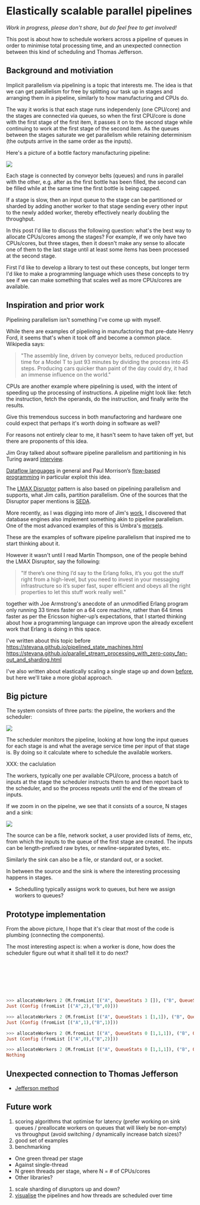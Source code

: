 # Elastically scalable parallel pipelines

*Work in progress, please don't share, but do feel free to get involved!*

This post is about how to schedule workers across a pipeline of queues in order
to minimise total processing time, and an unexpected connection between this
kind of scheduling and Thomas Jefferson.

## Background and motiviation

Implicit parallelism via pipelining is a topic that interests me. The idea is
that we can get parallelism for free by splitting our task up in stages and
arranging them in a pipeline, similarly to how manufacturing and CPUs do.

The way it works is that each stage runs independenly (one CPU/core) and the
stages are connected via queues, so when the first CPU/core is done with
the first stage of the first item, it passes it on to the second stage while
continuing to work at the first stage of the second item. As the queues between
the stages saturate we get parallelism while retaining determinism (the outputs
arrive in the same order as the inputs).

Here's a picture of a bottle factory manufacturing pipeline:

<img src="https://raw.githubusercontent.com/stevana/scheduled-pipelines/main/images/bottling-factory.png">

Each stage is connected by conveyor belts (queues) and runs in parallel with
the other, e.g. after as the first bottle has been filled, the second can be
filled while at the same time the first bottle is being capped.

If a stage is slow, then an input queue to the stage can be partitioned or
sharded by adding another worker to that stage sending every other input to the
newly added worker, thereby effectively nearly doubling the throughput.

In this post I'd like to discuss the following question: what's the best way to
allocate CPUs/cores among the stages? For example, if we only have two
CPUs/cores, but three stages, then it doesn't make any sense to allocate one of
them to the last stage until at least some items has been processed at the
second stage.

First I'd like to develop a library to test out these concepts, but longer term
I'd like to make a programming language which uses these concepts to try see if
we can make something that scales well as more CPUs/cores are available.

## Inspiration and prior work

Pipelining parallelism isn't something I've come up with myself. 

While there are examples of pipelining in manufactoring that pre-date Henry
Ford, it seems that's when it took off and become a common place. Wikipedia
says:

> "The assembly line, driven by conveyor belts, reduced production time for a
> Model T to just 93 minutes by dividing the process into 45 steps. Producing
> cars quicker than paint of the day could dry, it had an immense influence on
> the world."

CPUs are another example where pipelining is used, with the intent of speeding
up the processing of instructions. A pipeline might look like: fetch the
instruction, fetch the operands, do the instruction, and finally write the
results.

Give this tremendous success in both manufactoring and hardware one could
expect that perhaps it's worth doing in software as well?

For reasons not entirely clear to me, it hasn't seem to have taken off yet, but
there are proponents of this idea.

Jim Gray talked about software pipeline parallelism and partitioning in his
Turing award [interview](https://www.youtube.com/watch?v=U3eo49nVxcA&t=1949s).

[Dataflow languages](https://en.wikipedia.org/wiki/Dataflow_programming) in
general and Paul Morrison’s [flow-based
programming](https://jpaulm.github.io/fbp/index.html) in particular exploit
this idea.

The [LMAX Disruptor](https://lmax-exchange.github.io/disruptor/disruptor.html)
pattern is also based on pipelining parallelism and supports, what Jim calls,
partition parallelism. One of the sources that the Disruptor paper mentions is
[SEDA](https://people.eecs.berkeley.edu/~brewer/papers/SEDA-sosp.pdf).

More recently, as I was digging into more of Jim's
[work](https://jimgray.azurewebsites.net/papers/CacmParallelDB.pdf), I
discovered that database engines also implement something akin to pipeline
parallelism. One of the most advanced examples of this is Umbra's
[morsels](https://db.in.tum.de/~leis/papers/morsels.pdf).

These are the examples of software pipeline parallelism that inspired me to
start thinking about it.

However it wasn't until I read Martin Thompson, one of the people behind the LMAX
Disruptor, say the following:

> "If there’s one thing I’d say to the Erlang folks, it’s you got the stuff
> right from a high-level, but you need to invest in your messaging
> infrastructure so it’s super fast, super efficient and obeys all the right
> properties to let this stuff work really well."

together with Joe Armstrong's anecdote of an unmodified Erlang program only
running 33 times faster on a 64 core machine, rather than 64 times faster as
per the Ericsson higher-up’s expectations, that I started thinking about how a
programming language can improve upon the already excellent work that Erlang is
doing in this space.

I've written about this topic before https://stevana.github.io/pipelined_state_machines.html 
https://stevana.github.io/parallel_stream_processing_with_zero-copy_fan-out_and_sharding.html

I've also written about elastically scaling a single stage up and down
[before](https://stevana.github.io/elastically_scalable_thread_pools.html), but
here we'll take a more global approach.

## Big picture

The system consists of three parts: the pipeline, the workers and the scheduler:

<img src="https://raw.githubusercontent.com/stevana/scheduled-pipelines/main/images/system-context.png">

The scheduler monitors the pipeline, looking at how long the input queues for
each stage is and what the average service time per input of that stage is. By
doing so it calculate where to schedule the available workers.

XXX: the caclulation

The workers, typically one per available CPU/core, process a batch of inputs at
the stage the scheduler instructs them to and then report back to the
scheduler, and so the process repeats until the end of the stream of inputs.

If we zoom in on the pipelne, we see that it consists of a source, N stages and
a sink:

<img src="https://raw.githubusercontent.com/stevana/scheduled-pipelines/main/images/container-pipeline.png">

The source can be a file, network socket, a user provided lists of items, etc,
from which the inputs to the queue of the first stage are created. The inputs
can be length-prefixed raw bytes, or newline-separated bytes, etc.

Similarly the sink can also be a file, or standard out, or a socket.

In between the source and the sink is where the interesting processing happens
in stages.

* Schedulling typically assigns work to queues, but here we assign workers to queues?

## Prototype implementation

From the above picture, I hope that it's clear that most of the code is
plumbing (connecting the components). 

The most interesting aspect is: when a worker is done, how does the scheduler
figure out what it shall tell it to do next?

``` {.haskell include=src/Config.hs snippet=Config .numberLines}
```

``` {.haskell include=src/Config.hs snippet=initConfig .numberLines}
```

``` {.haskell include=src/Config.hs snippet=allocateWorkers .numberLines}
```

``` {.haskell include=src/Config.hs snippet=possibleConfigs .numberLines}
```

``` {.haskell include=src/Config.hs snippet=scores .numberLines}
```

``` {.haskell include=src/Config.hs snippet=joinMapsWith .numberLines}
```

``` {.haskell include=src/Config.hs snippet=allocatesDoneStages .numberLines}
```

```haskell
>>> allocateWorkers 2 (M.fromList [("A", QueueStats 3 []), ("B", QueueStats 0 [])]) S.empty
Just (Config (fromList [("A",2),("B",0)]))
```

```haskell
>>> allocateWorkers 2 (M.fromList [("A", QueueStats 1 [1,1]), ("B", QueueStats 2 [])]) S.empty
Just (Config (fromList [("A",1),("B",1)]))
```

```haskell
>>> allocateWorkers 2 (M.fromList [("A", QueueStats 0 [1,1,1]), ("B", QueueStats 2 [1])]) (S.fromList ["A"])
Just (Config (fromList [("A",0),("B",2)]))
```

```haskell
>>> allocateWorkers 2 (M.fromList [("A", QueueStats 0 [1,1,1]), ("B", QueueStats 0 [1,1,1])]) (S.fromList ["A", "B"])
Nothing
```

## Unexpected connection to Thomas Jefferson

* [Jefferson method](https://en.wikipedia.org/wiki/D%27Hondt_method)

## Future work

1. scoring algorithms that optimise for latency (prefer working on sink queues
   / preallocate workers on queues that will likely be non-empty) vs throughput
   (avoid switching / dynamically increase batch sizes)?
1. good set of examples
1. benchmarking
  * One green thread per stage
  * Against single-thread
  * N green threads per stage, where N = # of CPUs/cores
  * Other libraries?
1. scale sharding of disruptors up and down?
1. [visualise](https://stevana.github.io/visualising_datastructures_over_time_using_svg.html)
  the pipelines and how threads are scheduled over time
